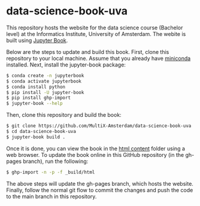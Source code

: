 # data-science-book-uva

This repository hosts the website for the data science course (Bachelor level) at the Informatics Institute, University of Amsterdam. The webite is built using [Jupyter Book](https://jupyterbook.org/en/stable/intro.html).

Below are the steps to update and build this book. First, clone this repository to your local machine. Assume that you already have [miniconda](https://docs.conda.io/en/main/miniconda.html) installed. Next, install the jupyter-book package:
```sh
$ conda create -n jupyterbook
$ conda activate jupyterbook
$ conda install python
$ pip install -U jupyter-book
$ pip install ghp-import
$ jupyter-book --help
```
Then, clone this repository and build the book:
```sh
$ git clone https://github.com/MultiX-Amsterdam/data-science-book-uva
$ cd data-science-book-uva
$ jupyter-book build .
```
Once it is done, you can view the book in the [html content](_build/html) folder using a web browser. To update the book online in this GitHub repository (in the gh-pages branch), run the following:
```sh
$ ghp-import -n -p -f _build/html
```
The above steps will update the gh-pages branch, which hosts the website. Finally, follow the normal git flow to commit the changes and push the code to the main branch in this repository.
